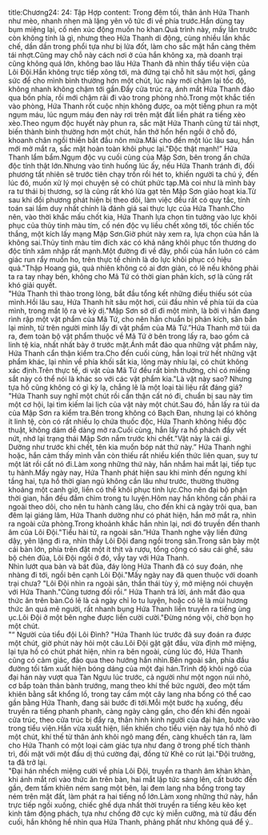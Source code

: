 title:Chương24: 24: Tập Hợp
content:
Trong đêm tối, thân ảnh Hứa Thanh như mèo, nhanh nhẹn mà lặng yên vô tức đi về phía trước.Hắn dùng tay bụm miệng lại, cố nén xúc động muốn ho khan.Quá trình này, mấy lần trước còn không tính là gì, nhưng theo Hứa Thanh di động, cùng nhiều lần khắc chế, dần dần trong phổi tựa như bị lửa đốt, làm cho sắc mặt hắn càng thêm tái nhợt.Cũng may chỗ này cách nơi ở của hắn không xa, mà doanh trại cũng không quá lớn, không bao lâu Hứa Thanh đã nhìn thấy tiểu viện của Lôi Đội.Hắn không trực tiếp xông tới, mà đứng tại chỗ hít sâu một hơi, gắng sức để cho mình bình thường hơn một chút, lúc này mới chậm lại tốc độ, không nhanh không chậm tới gần.Đẩy cửa trúc ra, ánh mắt Hứa Thanh đảo qua bốn phía, rồi mới chậm rãi đi vào trong phòng nhỏ.Trong một khắc tiến vào phòng, Hứa Thanh rốt cuộc nhịn không được, oa một tiếng phun ra một ngụm máu, lúc ngụm máu đen này rơi trên mặt đất liền phát ra tiếng xèo xèo.Theo ngụm độc huyết này phun ra, sắc mặt Hứa Thanh cũng từ tái nhợt, biến thành bình thường hơn một chút, hắn thở hổn hển ngồi ở chỗ đó, khoanh chân ngồi thiền bắt đầu nôn mửa.Mãi cho đến một lúc lâu sau, hắn mới mở mắt ra, sắc mặt hoàn toàn khôi phục lại."Độc thật mạnh!” Hứa Thanh lẩm bẩm.Ngụm độc vụ cuối cùng của Mập Sơn, bên trong ẩn chứa độc tính thật lớn.Nhưng vào tình huống lúc ấy, nếu Hứa Thanh tránh đi, đối phương tất nhiên sẽ trước tiên chạy trốn rồi hét to, khiến người ta chú ý, đến lúc đó, muốn xử lý mọi chuyện sẽ có chút phức tạp.Mà coi như là mình bày ra tư thái bị thương, sợ là cũng rất khó lừa gạt tên Mập Sơn giảo hoạt kia.Từ sau khi đối phương phát hiện bị theo dõi, làm việc đều rất có quy tắc, tính toán sai lầm duy nhất chính là đánh giá sai thực lực của Hứa Thanh.Cho nên, vào thời khắc mấu chốt kia, Hứa Thanh lựa chọn tin tưởng vào lực khôi phục của thủy tinh màu tím, cố nén độc vụ liều chết xông tới, tốc chiến tốc thắng, một kích lấy mạng Mập Sơn.Giờ phút này xem ra, lựa chọn của hắn là không sai.Thủy tinh màu tím đích xác có khả năng khôi phục tổn thương do độc tính xâm nhập rất mạnh.Một đường đi về đây, phổi của hắn luôn có cảm giác run rẩy muốn ho, trên thực tế chính là do lực khôi phục có hiệu quả."Thập Hoang giả, quả nhiên không có ai đơn giản, có lẽ nếu không phải ta ra tay nhạy bén, không cho Mã Tứ có thời gian phản kích, sợ là cũng rất khó giải quyết.<br>"Hứa Thanh thì thào trong lòng, bắt đầu tổng kết những điều thiếu sót của mình.Hồi lâu sau, Hứa Thanh hít sâu một hơi, cúi đầu nhìn về phía túi da của mình, trong mắt lộ ra vẻ kỳ dị."Mập Sơn sở dĩ đi một mình, là bởi vì hắn đang rình rập một vật phẩm của Mã Tứ, cho nên hắn chuẩn bị phản kích, săn bắn lại mình, từ trên người mình lấy đi vật phẩm của Mã Tứ.”Hứa Thanh mở túi da ra, đem toàn bộ vật phẩm thuộc về Mã Tứ ở bên trong lấy ra, bao gồm cả linh tệ kia, nhất nhất bày ở trước mặt.Ánh mắt đảo qua những vật phẩm này, Hứa Thanh cẩn thận kiểm tra.Cho đến cuối cùng, hắn loại trừ hết những vật phẩm khác, lại nhìn về phía khối sắt kia, lông mày nhíu lại, có chút không xác định.Trên thực tế, di vật của Mã Tứ đều rất bình thường, chỉ có miếng sắt này có thể nói là khác so với các vật phẩm kia."Là vật này sao? Nhưng tựa hồ cũng không có gì kỳ lạ, chẳng lẽ là một loại tài liệu rất đáng giá? "Hứa Thanh suy nghĩ một chút rồi cẩn thận cất nó đi, chuẩn bị sau này tìm một cơ hội, lại tìm kiếm lai lịch của vật này một chút.Sau đó, hắn lấy ra túi da của Mập Sơn ra kiểm tra.Bên trong không có Bạch Đan, nhưng lại có không ít linh tệ, còn có rất nhiều lọ chứa thuốc độc, Hứa Thanh không hiểu độc thuật, không dám dễ dàng mở ra.Cuối cùng, hắn lấy ra hổ phách đầy vết nứt, nhớ lại trạng thái Mập Sơn nắm trước khi chết."Vật này là cái gì.<br>Dường như trước khi chết, tên kia muốn bóp nát thứ này.” Hứa Thanh nghi hoặc, hắn cảm thấy mình vẫn còn thiếu rất nhiều kiến thức liên quan, suy tư một lát rồi cất nó đi.Làm xong những thứ này, hắn nhắm hai mắt lại, tiếp tục tu hành.Mấy ngày nay, Hứa Thanh phát hiện sau khi mình đến ngưng khí tầng hai, tựa hồ thời gian ngủ không cần lâu như trước, thường thường khoảng một canh giờ, liền có thể khôi phục tinh lực.Cho nên đại bộ phận thời gian, hắn đều đắm chìm trong tu luyện.Hôm nay hắn không cần phải ra ngoài theo dõi, cho nên tu hành càng lâu, cho đến khi cả ngày trôi qua, ban đêm lại giáng lâm, Hứa Thanh dường như có phát hiện, hắn mở mắt ra, nhìn ra ngoài cửa phòng.Trong khoảnh khắc hắn nhìn lại, nơi đó truyền đến thanh âm của Lôi Đội."Tiểu hài tử, ra ngoài sân.”Hứa Thanh nghe vậy liền đứng dậy, yên lặng đi ra, nhìn thấy Lôi Đội đang ngồi trong sân.Trong sân bày một cái bàn lớn, phía trên đặt một ít thịt và rượu, tổng cộng có sáu cái ghế, sáu bộ chén đũa, Lôi Đội ngồi ở đó, vẫy tay với Hứa Thanh.<br>Nhìn lướt qua bàn và bát đũa, đáy lòng Hứa Thanh đã có suy đoán, nhẹ nhàng đi tới, ngồi bên cạnh Lôi Đội."Mấy ngày nay đã quen thuộc với doanh trại chưa? "Lôi Đội nhìn ra ngoài sân, thần thái tùy ý, mở miệng nói chuyện với Hứa Thanh."Cũng tương đối rồi.” Hứa Thanh trả lời, ánh mắt đảo qua thức ăn trên bàn.Có lẽ là cả ngày chỉ lo tu luyện, hoặc có lẽ là mùi hương thức ăn quá mê người, rất nhanh bụng Hứa Thanh liền truyền ra tiếng ùng ục.Lôi Đội ở một bên nghe được liền cười cười."Đừng nóng vội, chờ bọn họ một chút.<br>"“ Người của tiểu đội Lôi Đình? "Hứa Thanh lúc trước đã suy đoán ra được một chút, giờ phút này hỏi một câu.Lôi Đội gật gật đầu, vừa định mở miệng, lại tựa hồ có chút phát hiện, nhìn ra bên ngoài, cùng lúc đó, Hứa Thanh cũng có cảm giác, đảo qua theo hướng hắn nhìn.Bên ngoài sân, phía đầu đường tối tăm xuất hiện bóng dáng của một đại hán.Trình độ khôi ngô của đại hán này vượt qua Tàn Ngưu lúc trước, cả người như một ngọn núi nhỏ, cơ bắp toàn thân bành trướng, mang theo khí thế bức người, đeo một tấm khiên bằng sắt khổng lồ, trong tay cầm một cây lang nha bổng có thể cao gần bằng Hứa Thanh, đang sải bước đi tới.Mỗi một bước hạ xuống, đều truyền ra tiếng phanh phanh, càng ngày càng gần, cho đến khi đến ngoài cửa trúc, theo cửa trúc bị đẩy ra, thân hình kinh người của đại hán, bước vào trong tiểu viện.Hắn vừa xuất hiện, liền khiến cho tiểu viện này tựa hồ nhỏ đi một chút, khí thế từ thân ảnh khôi ngô mang đến, càng khuếch tán ra, làm cho Hứa Thanh có một loại cảm giác tựa như đang ở trong phế tích thành trì, đối mặt với một đầu dị thú cường đại, đồng tử Khẽ co rút lại."Đội trưởng, ta đã trở lại.<br>"Đại hán nhếch miệng cười về phía Lôi Đội, truyền ra thanh âm khàn khàn, khi ánh mắt rơi vào thức ăn trên bàn, hai mắt lập tức sáng lên, cất bước đến gần, đem tấm khiên ném sang một bên, lại đem lang nha bổng trong tay ném trên mặt đất, làm phát ra hai tiếng nổ lớn.Làm xong những thứ này, hắn trực tiếp ngồi xuống, chiếc ghế dựa nhất thời truyền ra tiếng kêu kẽo kẹt kinh tâm động phách, tựa như chống đỡ cực kỳ miễn cưỡng, mà từ đầu đến cuối, hắn không hề nhìn qua Hứa Thanh, phảng phất như không quá để ý..<br>